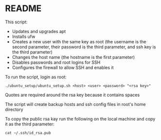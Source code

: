 # README

This script:

* Updates and upgrades apt
* Installs ufw
* Creates a new user with the same key as root (the username is the second parameter, their password is the third parameter, and ssh key is the third parameter)
* Changes the host name (the hostname is the first parameter)
* Disables passwords and root logins for SSH
* Configures the firewall to allow SSH and enables it

To run the script, login as root:
```shell
./ubuntu_setup/ubuntu_setup.sh <host> <user> <password> "<rsa key>"
```
Quotes are required around the rsa key because it contains spaces

The script will create backup hosts and ssh config files in root's home directory

To copy the public rsa kay run the following on the local machine and copy it as the third parameter:
```shell
cat ~/.ssh/id_rsa.pub
```

